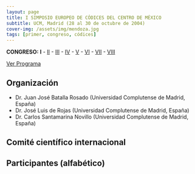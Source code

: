 ```yaml
---
layout: page
title: I SIMPOSIO EUROPEO DE CÓDICES DEL CENTRO DE MÉXICO
subtitle: UCM, Madrid (28 al 30 de octubre de 2004)
cover-img: /assets/img/mendoza.jpg
tags: [primer, congreso, códices]
---
```


**CONGRESO:** **I** - [II](/congresos/codices/ii) - [III](/congresos/codices/iii) - [IV]() - [V]() - [VI]() - [VII]() - [VIII]()


[Ver Programa](/congresos/codices/i/docs/I-Congreso-2004.pdf)


## Organización

 - Dr. Juan José Batalla Rosado (Universidad Complutense de Madrid, España)
 - Dr. José Luis de Rojas (Universidad Complutense de Madrid, España)
 - Dr. Carlos Santamarina Novillo (Universidad Complutense de Madrid, España)


## Comité científico internacional



## Participantes (alfabético)

